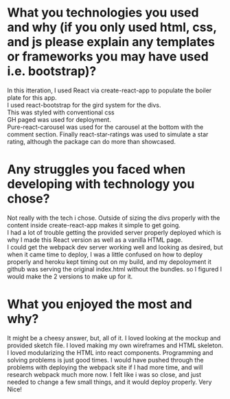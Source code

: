 # What you technologies you used and why (if you only used html, css, and js please explain any templates or frameworks you may have used i.e. bootstrap)?
In this itteration, I used React via create-react-app to populate the boiler plate for this app. 
<br> I used react-bootstrap for the gird system for the divs. 
<br>This was styled with conventional css
<br> GH paged was used for deployment.
<br> Pure-react-carousel was used for the carousel at the bottom with the comment section.
<be>Finally react-star-ratings was used to simulate a star rating, although the package can do more than showcased.

# Any struggles you faced when developing with technology you chose?
Not really with the tech i chose. Outside of sizing the divs properly with the content inside create-react-app makes it simple to get going.
<br> I had a lot of trouble getting the provided server properly deployed which is why I made this React version as well as a vanilla HTML page.
<br> I could get the webpack dev server working well and looking as desired, but when it came time to deploy, I was a little confused on how to deploy properly and heroku kept timing out on my build, and my depoloyment it github was serving the original index.html without the bundles. so I figured I would make the 2 versions to make up for it.

# What you enjoyed the most and why?
It might be a cheesy answer, but, all of it. I loved looking at the mockup and provided sketch file. I loved making my own wireframes and HTML skeleton. I loved modularizing the HTML into react components. Programming and solving problems is just good times. I would have pushed through the problems with deploying the webpack site if I had more time, and will research webpack much more now. I felt like i was so close, and just needed to change a few small things, and it would deploy properly. Very Nice!